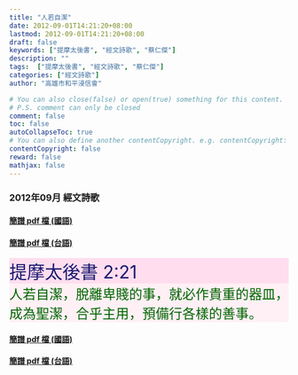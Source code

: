 ```yaml
---
title: "人若自潔"
date: 2012-09-01T14:21:20+08:00
lastmod: 2012-09-01T14:21:20+08:00
draft: false
keywords: ["提摩太後書", "經文詩歌", "蔡仁傑"]
description: ""
tags:  ["提摩太後書", "經文詩歌", "蔡仁傑"]
categories: ["經文詩歌"]
author: "高雄市和平浸信會"

# You can also close(false) or open(true) something for this content.
# P.S. comment can only be closed
comment: false
toc: false
autoCollapseToc: true
# You can also define another contentCopyright. e.g. contentCopyright: "This is another copyright."
contentCopyright: false
reward: false
mathjax: false
---
```


### 2012年09月 經文詩歌

#### [簡譜 pdf 檔 (國語)](/pdf-h/h201209c.pdf "人若自潔-國語")

#### [簡譜 pdf 檔 (台語)](/pdf-h/h201209t.pdf "人若自潔-台語")

<div style="background-color:#FFDDEE"><font size="6", color="#191970">
提摩太後書 2:21
</font>
</div>

<div style="background-color:#FFF0F5"><font size="5", color="#006400">
人若自潔，脫離卑賤的事，就必作貴重的器皿，成為聖潔，合乎主用，預備行各樣的善事。
</font>
</div>

#### [簡譜 pdf 檔 (國語)](/pdf-h/h201209c.pdf "人若自潔-國語")

#### [簡譜 pdf 檔 (台語)](/pdf-h/h201209t.pdf "人若自潔-台語")